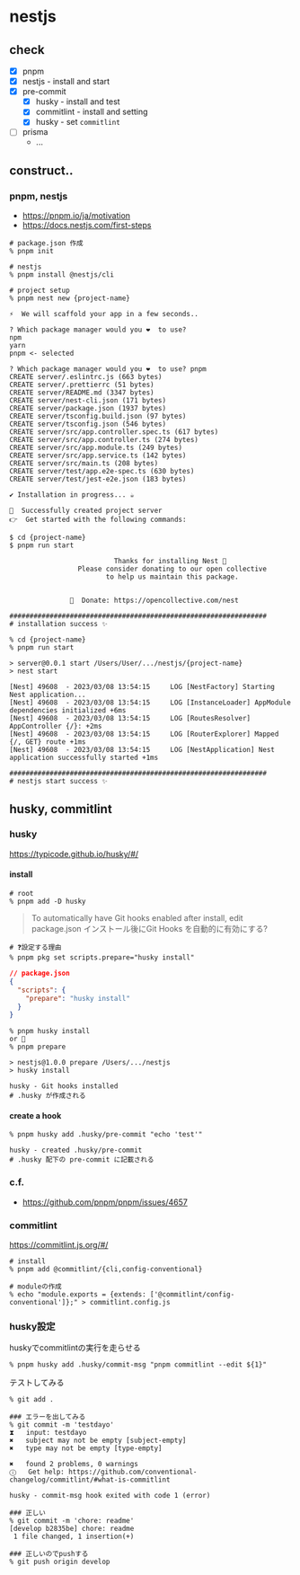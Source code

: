 # nestjs

## check
* [x] pnpm
* [x] nestjs - install and start
* [x] pre-commit
    * [x] husky - install and test
    * [x] commitlint - install and setting
    * [x] husky - set `commitlint`

* [ ] prisma
    * ...



## construct..

### pnpm, nestjs
* https://pnpm.io/ja/motivation
* https://docs.nestjs.com/first-steps


```shell
# package.json 作成
% pnpm init

# nestjs
% pnpm install @nestjs/cli

# project setup
% pnpm nest new {project-name}

⚡  We will scaffold your app in a few seconds..

? Which package manager would you ❤️  to use?
npm
yarn
pnpm <- selected

? Which package manager would you ❤️  to use? pnpm
CREATE server/.eslintrc.js (663 bytes)
CREATE server/.prettierrc (51 bytes)
CREATE server/README.md (3347 bytes)
CREATE server/nest-cli.json (171 bytes)
CREATE server/package.json (1937 bytes)
CREATE server/tsconfig.build.json (97 bytes)
CREATE server/tsconfig.json (546 bytes)
CREATE server/src/app.controller.spec.ts (617 bytes)
CREATE server/src/app.controller.ts (274 bytes)
CREATE server/src/app.module.ts (249 bytes)
CREATE server/src/app.service.ts (142 bytes)
CREATE server/src/main.ts (208 bytes)
CREATE server/test/app.e2e-spec.ts (630 bytes)
CREATE server/test/jest-e2e.json (183 bytes)

✔ Installation in progress... ☕

🚀  Successfully created project server
👉  Get started with the following commands:

$ cd {project-name}
$ pnpm run start
                                         
                          Thanks for installing Nest 🙏
                 Please consider donating to our open collective
                        to help us maintain this package.
                                         
                                         
               🍷  Donate: https://opencollective.com/nest

################################################################
# installation success ✨

% cd {project-name}
% pnpm run start

> server@0.0.1 start /Users/User/.../nestjs/{project-name}
> nest start

[Nest] 49608  - 2023/03/08 13:54:15     LOG [NestFactory] Starting Nest application...
[Nest] 49608  - 2023/03/08 13:54:15     LOG [InstanceLoader] AppModule dependencies initialized +6ms
[Nest] 49608  - 2023/03/08 13:54:15     LOG [RoutesResolver] AppController {/}: +2ms
[Nest] 49608  - 2023/03/08 13:54:15     LOG [RouterExplorer] Mapped {/, GET} route +1ms
[Nest] 49608  - 2023/03/08 13:54:15     LOG [NestApplication] Nest application successfully started +1ms

################################################################
# nestjs start success ✨

```

## husky, commitlint

### husky
https://typicode.github.io/husky/#/

#### install
```shell
# root
% pnpm add -D husky
```

> To automatically have Git hooks enabled after install, edit package.json
> インストール後にGit Hooks を自動的に有効にする?

```shell 
# ❓設定する理由
% pnpm pkg set scripts.prepare="husky install"
```

```json
// package.json
{
  "scripts": {
    "prepare": "husky install"
  }
}
```
```shell
% pnpm husky install
or 🐤
% pnpm prepare

> nestjs@1.0.0 prepare /Users/.../nestjs
> husky install

husky - Git hooks installed
# .husky が作成される
```

#### create a hook

```shell
% pnpm husky add .husky/pre-commit "echo 'test'"

husky - created .husky/pre-commit
# .husky 配下の pre-commit に記載される
```

### c.f.
- https://github.com/pnpm/pnpm/issues/4657

### commitlint
https://commitlint.js.org/#/

```shell
# install
% pnpm add @commitlint/{cli,config-conventional}

# moduleの作成
% echo "module.exports = {extends: ['@commitlint/config-conventional']};" > commitlint.config.js
```

### husky設定
huskyでcommitlintの実行を走らせる

```shell
% pnpm husky add .husky/commit-msg "pnpm commitlint --edit ${1}"

```

テストしてみる
```shell
% git add .

### エラーを出してみる
% git commit -m 'testdayo'
⧗   input: testdayo
✖   subject may not be empty [subject-empty]
✖   type may not be empty [type-empty]

✖   found 2 problems, 0 warnings
ⓘ   Get help: https://github.com/conventional-changelog/commitlint/#what-is-commitlint

husky - commit-msg hook exited with code 1 (error)

### 正しい
% git commit -m 'chore: readme'
[develop b2835be] chore: readme
 1 file changed, 1 insertion(+)

### 正しいのでpushする
% git push origin develop
```